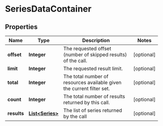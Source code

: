 
# SeriesDataContainer

## Properties
Name | Type | Description | Notes
------------ | ------------- | ------------- | -------------
**offset** | **Integer** | The requested offset (number of skipped results) of the call. |  [optional]
**limit** | **Integer** | The requested result limit. |  [optional]
**total** | **Integer** | The total number of resources available given the current filter set. |  [optional]
**count** | **Integer** | The total number of results returned by this call. |  [optional]
**results** | [**List&lt;Series&gt;**](Series.md) | The list of series returned by the call |  [optional]



